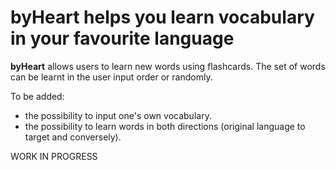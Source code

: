# byHeart helps you learn vocabulary in your favourite language

**byHeart** allows users to learn new words using flashcards. The set of words can be learnt in the user input order or randomly. 

To be added:  
- the possibility to input one's own vocabulary.
- the possibility to learn words in both directions (original language to target and conversely).

WORK IN PROGRESS